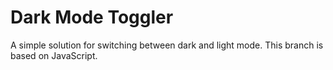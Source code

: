# Dark Mode Toggler

A simple solution for switching between dark and light mode. This branch is based on JavaScript.
